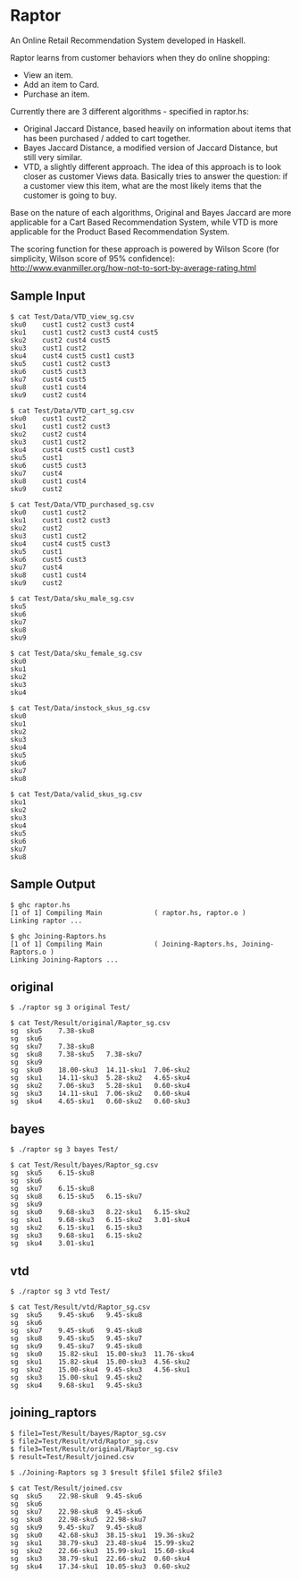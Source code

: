 Raptor
======

An Online Retail Recommendation System developed in Haskell.

Raptor learns from customer behaviors when they do online shopping: 
- View an item.
- Add an item to Card. 
- Purchase an item.

Currently there are 3 different algorithms - specified in raptor.hs:
- Original Jaccard Distance, based heavily on information about items that has been purchased / added to cart together.
- Bayes Jaccard Distance, a modified version of Jaccard Distance, but still very similar.
- VTD, a slightly different approach. The idea of this approach is to look closer as customer Views data. 
Basically tries to answer the question: if a customer view this item, what are the most likely items that the customer is going to buy.

Base on the nature of each algorithms, Original and Bayes Jaccard are more applicable for a Cart Based Recommendation System, while VTD is more  applicable for the Product Based Recommendation System.

The scoring function for these approach is powered by Wilson Score (for simplicity, Wilson score of 95% confidence):
http://www.evanmiller.org/how-not-to-sort-by-average-rating.html


Sample Input
---------

    $ cat Test/Data/VTD_view_sg.csv 
    sku0	cust1 cust2 cust3 cust4
    sku1	cust1 cust2 cust3 cust4 cust5
    sku2	cust2 cust4 cust5
    sku3	cust1 cust2
    sku4	cust4 cust5 cust1 cust3
    sku5	cust1 cust2 cust3
    sku6	cust5 cust3
    sku7	cust4 cust5
    sku8	cust1 cust4
    sku9	cust2 cust4

    $ cat Test/Data/VTD_cart_sg.csv 
    sku0	cust1 cust2
    sku1	cust1 cust2 cust3
    sku2	cust2 cust4
    sku3	cust1 cust2
    sku4	cust4 cust5 cust1 cust3
    sku5	cust1
    sku6	cust5 cust3
    sku7	cust4
    sku8	cust1 cust4
    sku9	cust2

    $ cat Test/Data/VTD_purchased_sg.csv 
    sku0	cust1 cust2
    sku1	cust1 cust2 cust3
    sku2	cust2
    sku3	cust1 cust2
    sku4	cust4 cust5 cust3
    sku5	cust1
    sku6	cust5 cust3
    sku7	cust4
    sku8	cust1 cust4
    sku9	cust2

    $ cat Test/Data/sku_male_sg.csv 
    sku5
    sku6
    sku7
    sku8
    sku9

    $ cat Test/Data/sku_female_sg.csv 
    sku0
    sku1
    sku2
    sku3
    sku4

    $ cat Test/Data/instock_skus_sg.csv 
    sku0
    sku1
    sku2
    sku3
    sku4
    sku5
    sku6
    sku7
    sku8

    $ cat Test/Data/valid_skus_sg.csv 
    sku1
    sku2
    sku3
    sku4
    sku5
    sku6
    sku7
    sku8

Sample Output
-----------
    
    $ ghc raptor.hs
    [1 of 1] Compiling Main             ( raptor.hs, raptor.o )
    Linking raptor ...
    
    $ ghc Joining-Raptors.hs 
    [1 of 1] Compiling Main             ( Joining-Raptors.hs, Joining-Raptors.o )
    Linking Joining-Raptors ...

original
--------

    $ ./raptor sg 3 original Test/
    
    $ cat Test/Result/original/Raptor_sg.csv 
    sg	sku5	7.38-sku8
    sg	sku6	
    sg	sku7	7.38-sku8
    sg	sku8	7.38-sku5	7.38-sku7
    sg	sku9	
    sg	sku0	18.00-sku3	14.11-sku1	7.06-sku2
    sg	sku1	14.11-sku3	5.28-sku2	4.65-sku4
    sg	sku2	7.06-sku3	5.28-sku1	0.60-sku4
    sg	sku3	14.11-sku1	7.06-sku2	0.60-sku4
    sg	sku4	4.65-sku1	0.60-sku2	0.60-sku3

bayes
-----

    $ ./raptor sg 3 bayes Test/
    
    $ cat Test/Result/bayes/Raptor_sg.csv 
    sg	sku5	6.15-sku8
    sg	sku6	
    sg	sku7	6.15-sku8
    sg	sku8	6.15-sku5	6.15-sku7
    sg	sku9	
    sg	sku0	9.68-sku3	8.22-sku1	6.15-sku2
    sg	sku1	9.68-sku3	6.15-sku2	3.01-sku4
    sg	sku2	6.15-sku1	6.15-sku3
    sg	sku3	9.68-sku1	6.15-sku2
    sg	sku4	3.01-sku1

vtd
---

    $ ./raptor sg 3 vtd Test/
    
    $ cat Test/Result/vtd/Raptor_sg.csv 
    sg	sku5	9.45-sku6	9.45-sku8
    sg	sku6	
    sg	sku7	9.45-sku6	9.45-sku8
    sg	sku8	9.45-sku5	9.45-sku7
    sg	sku9	9.45-sku7	9.45-sku8
    sg	sku0	15.82-sku1	15.00-sku3	11.76-sku4
    sg	sku1	15.82-sku4	15.00-sku3	4.56-sku2
    sg	sku2	15.00-sku4	9.45-sku3	4.56-sku1
    sg	sku3	15.00-sku1	9.45-sku2
    sg	sku4	9.68-sku1	9.45-sku3

joining_raptors
---------------

    $ file1=Test/Result/bayes/Raptor_sg.csv
    $ file2=Test/Result/vtd/Raptor_sg.csv
    $ file3=Test/Result/original/Raptor_sg.csv
    $ result=Test/Result/joined.csv
    
    $ ./Joining-Raptors sg 3 $result $file1 $file2 $file3

    $ cat Test/Result/joined.csv 
    sg	sku5	22.98-sku8	9.45-sku6
    sg	sku6
    sg	sku7	22.98-sku8	9.45-sku6
    sg	sku8	22.98-sku5	22.98-sku7
    sg	sku9	9.45-sku7	9.45-sku8
    sg	sku0	42.68-sku3	38.15-sku1	19.36-sku2
    sg	sku1	38.79-sku3	23.48-sku4	15.99-sku2
    sg	sku2	22.66-sku3	15.99-sku1	15.60-sku4
    sg	sku3	38.79-sku1	22.66-sku2	0.60-sku4
    sg	sku4	17.34-sku1	10.05-sku3	0.60-sku2
